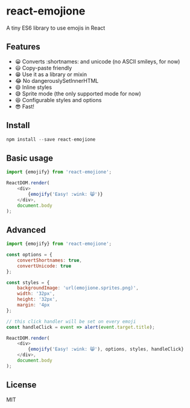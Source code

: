 # react-emojione

A tiny ES6 library to use emojis in React

## Features

- 😀 Converts :shortnames: and unicode (no ASCII smileys, for now)
- 😃 Copy-paste friendly
- 😁 Use it as a library or mixin
- 😂 No dangerouslySetInnerHTML
- 😄 Inline styles
- 😅 Sprite mode (the only supported mode for now)
- 😆 Configurable styles and options
- 😎 Fast!

## Install

```javascript
npm install --save react-emojione
```

## Basic usage

```javascript
import {emojify} from 'react-emojione';

ReactDOM.render(
    <div>
        {emojify('Easy! :wink: 😸')}
    </div>,
    document.body
);
```

## Advanced

```javascript
import {emojify} from 'react-emojione';

const options = {
    convertShortnames: true,
    convertUnicode: true
};

const styles = {
    backgroundImage: 'url(emojione.sprites.png)',
    width: '32px',
    height: '32px',
    margin: '4px
};

// this click handler will be set on every emoji
const handleClick = event => alert(event.target.title);

ReactDOM.render(
    <div>
        {emojify('Easy! :wink: 😸'), options, styles, handleClick}
    </div>,
    document.body
);
```

## License

MIT
